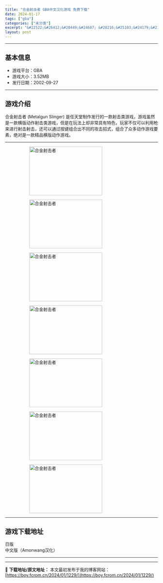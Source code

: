 ```yaml
---
title: "合金射击者 GBA中文汉化游戏 免费下载"
date: 2024-01-17
tags: ["gba"]
categories: ["未分类"]
excerpt: "&#22522;&#26412;&#20449;&#24687; &#28216;&#25103;&#24179;&#21488;&#65306;GBA &#28216;&#25103;&#22823;&#23567;&#65306;3.52MB &#21457;&#34892;&#26085;&amp;#&hellip;"
layout: post
---
```


 <hr><h2>&#22522;&#26412;&#20449;&#24687;</h2> <ul><li>&#28216;&#25103;&#24179;&#21488;&#65306;GBA</li> <li>&#28216;&#25103;&#22823;&#23567;&#65306;3.52MB</li> <li>&#21457;&#34892;&#26085;&#26399;&#65306;2002-09-27</li> </ul><hr><h2>&#28216;&#25103;&#20171;&#32461;</h2> <p>&#21512;&#37329;&#23556;&#20987;&#32773; (Metalgun Slinger) &#26159;&#20219;&#22825;&#22530;&#21046;&#20316;&#21457;&#34892;&#30340;&#19968;&#27454;&#23556;&#20987;&#31867;&#28216;&#25103;&#65292;&#28216;&#25103;&#34429;&#28982;&#26159;&#19968;&#27454;&#27178;&#29256;&#21160;&#20316;&#23556;&#20987;&#31867;&#28216;&#25103;&#65292;&#20294;&#26159;&#22312;&#29609;&#27861;&#19978;&#21364;&#38750;&#24120;&#20855;&#26377;&#29305;&#33394;&#65292;&#29609;&#23478;&#19981;&#20165;&#21487;&#20197;&#21033;&#29992;&#26538;&#26469;&#36827;&#34892;&#23556;&#20987;&#23556;&#20987;&#65292;&#36824;&#21487;&#20197;&#36890;&#36807;&#25353;&#38190;&#32452;&#21512;&#20986;&#19981;&#21516;&#30340;&#25915;&#20987;&#25307;&#24335;&#65292;&#32452;&#21512;&#20102;&#20247;&#22810;&#21160;&#20316;&#28216;&#25103;&#35201;&#32032;&#65292;&#32477;&#23545;&#26159;&#19968;&#27454;&#31934;&#21697;&#27178;&#29256;&#21160;&#20316;&#28216;&#25103;&#12290;</p> <hr><figure><figure><img loading="lazy" decoding="async" width="240" height="160" data-id="15718" src="https://boy.fcrom.cn/wp-content/uploads/2024/01/20240116_65a636a9909f3.png" title="&#21512;&#37329;&#23556;&#20987;&#32773;-1" alt="合金射击者"></figure><figure><img loading="lazy" decoding="async" width="240" height="160" data-id="15719" src="https://boy.fcrom.cn/wp-content/uploads/2024/01/20240116_65a636a9b0044.png" title="&#21512;&#37329;&#23556;&#20987;&#32773;-2" alt="合金射击者"></figure><figure><img loading="lazy" decoding="async" width="240" height="160" data-id="15720" src="https://boy.fcrom.cn/wp-content/uploads/2024/01/20240116_65a636a9ccfed.png" title="&#21512;&#37329;&#23556;&#20987;&#32773;-3" alt="合金射击者"></figure><figure><img loading="lazy" decoding="async" width="240" height="160" data-id="15721" src="https://boy.fcrom.cn/wp-content/uploads/2024/01/20240116_65a636aa06112.png" title="&#21512;&#37329;&#23556;&#20987;&#32773;-4" alt="合金射击者"></figure><figure><img loading="lazy" decoding="async" width="240" height="160" data-id="15722" src="https://boy.fcrom.cn/wp-content/uploads/2024/01/20240116_65a636aa23f5d.png" title="&#21512;&#37329;&#23556;&#20987;&#32773;" alt="合金射击者"></figure><figure><img loading="lazy" decoding="async" width="240" height="160" data-id="15723" src="https://boy.fcrom.cn/wp-content/uploads/2024/01/20240116_65a636aa41831.png" title="&#21512;&#37329;&#23556;&#20987;&#32773;" alt="合金射击者"></figure><figure><img loading="lazy" decoding="async" width="240" height="160" data-id="15724" src="https://boy.fcrom.cn/wp-content/uploads/2024/01/20240116_65a636aa67d01.png" title="&#21512;&#37329;&#23556;&#20987;&#32773;" alt="合金射击者"></figure></figure><hr><h2>&#28216;&#25103;&#19979;&#36733;&#22320;&#22336;</h2> <div><div> <div> <span></span><span>&#26085;&#29256;</span></div> <div> <span></span><span>&#20013;&#25991;&#29256;&#65288;Amonwang&#27721;&#21270;&#65289;</span></div> </div></div> <hr>

---
📖 **下载地址/原文地址：** 本文最初发布于我的博客网站：[https://boy.fcrom.cn/2024/01/1229/](https://boy.fcrom.cn/2024/01/1229/)
